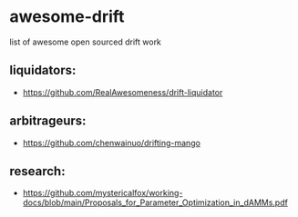 # awesome-drift
list of awesome open sourced drift work


liquidators:
---
- https://github.com/RealAwesomeness/drift-liquidator


arbitrageurs:
---
- https://github.com/chenwainuo/drifting-mango


research:
---
- https://github.com/mystericalfox/working-docs/blob/main/Proposals_for_Parameter_Optimization_in_dAMMs.pdf
